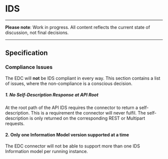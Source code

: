 # IDS

---

**Please note**: Work in progress. All content reflects the current state of discussion, not final decisions.

---

## Specification

### Compliance Issues

The EDC will **not** be IDS compliant in every way. This section contains a list of issues, where the non-compliance is
a conscious decision.

##### 1. No Self-Description Response at API Root

At the root path of the API IDS requires the connector to return a self-description. This is a requirement the connector
will never fulfil. The self-description is only returned on the corresponding REST or Multipart requests.

#### 2. Only one Information Model version supported at a time

The EDC connector will not be able to support more than one IDS Information model per running instance.
